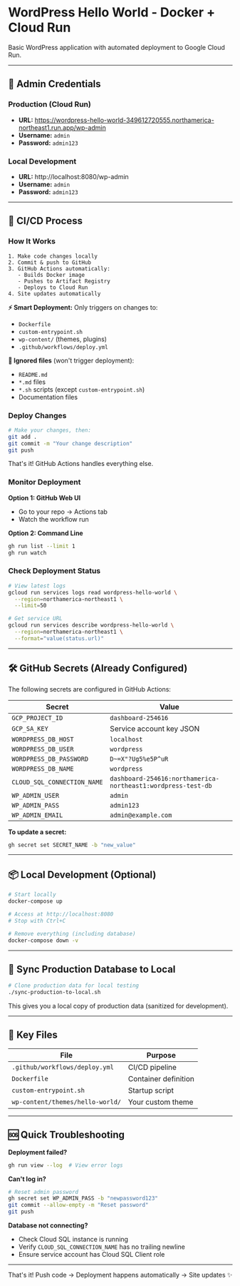 # WordPress Hello World - Docker + Cloud Run

Basic WordPress application with automated deployment to Google Cloud Run.

---

## 🔑 Admin Credentials

### Production (Cloud Run)
- **URL:** https://wordpress-hello-world-349612720555.northamerica-northeast1.run.app/wp-admin
- **Username:** `admin`
- **Password:** `admin123`

### Local Development
- **URL:** http://localhost:8080/wp-admin
- **Username:** `admin`
- **Password:** `admin123`

---

## 🚀 CI/CD Process

### How It Works

```
1. Make code changes locally
2. Commit & push to GitHub
3. GitHub Actions automatically:
   - Builds Docker image
   - Pushes to Artifact Registry
   - Deploys to Cloud Run
4. Site updates automatically
```

**⚡ Smart Deployment:** Only triggers on changes to:
- `Dockerfile`
- `custom-entrypoint.sh`
- `wp-content/` (themes, plugins)
- `.github/workflows/deploy.yml`

**📝 Ignored files** (won't trigger deployment):
- `README.md`
- `*.md` files
- `*.sh` scripts (except `custom-entrypoint.sh`)
- Documentation files

### Deploy Changes

```bash
# Make your changes, then:
git add .
git commit -m "Your change description"
git push
```

That's it! GitHub Actions handles everything else.

### Monitor Deployment

**Option 1: GitHub Web UI**
- Go to your repo → Actions tab
- Watch the workflow run

**Option 2: Command Line**
```bash
gh run list --limit 1
gh run watch
```

### Check Deployment Status

```bash
# View latest logs
gcloud run services logs read wordpress-hello-world \
  --region=northamerica-northeast1 \
  --limit=50

# Get service URL
gcloud run services describe wordpress-hello-world \
  --region=northamerica-northeast1 \
  --format="value(status.url)"
```

---

## 🛠️ GitHub Secrets (Already Configured)

The following secrets are configured in GitHub Actions:

| Secret | Value |
|--------|-------|
| `GCP_PROJECT_ID` | `dashboard-254616` |
| `GCP_SA_KEY` | Service account key JSON |
| `WORDPRESS_DB_HOST` | `localhost` |
| `WORDPRESS_DB_USER` | `wordpress` |
| `WORDPRESS_DB_PASSWORD` | `D~=X"?Ug5%e5P^uR` |
| `WORDPRESS_DB_NAME` | `wordpress` |
| `CLOUD_SQL_CONNECTION_NAME` | `dashboard-254616:northamerica-northeast1:wordpress-test-db` |
| `WP_ADMIN_USER` | `admin` |
| `WP_ADMIN_PASS` | `admin123` |
| `WP_ADMIN_EMAIL` | `admin@example.com` |

**To update a secret:**
```bash
gh secret set SECRET_NAME -b "new_value"
```

---

## 📦 Local Development (Optional)

```bash
# Start locally
docker-compose up

# Access at http://localhost:8080
# Stop with Ctrl+C

# Remove everything (including database)
docker-compose down -v
```

---

## 🔄 Sync Production Database to Local

```bash
# Clone production data for local testing
./sync-production-to-local.sh
```

This gives you a local copy of production data (sanitized for development).

---

## 📁 Key Files

| File | Purpose |
|------|---------|
| `.github/workflows/deploy.yml` | CI/CD pipeline |
| `Dockerfile` | Container definition |
| `custom-entrypoint.sh` | Startup script |
| `wp-content/themes/hello-world/` | Your custom theme |

---

## 🆘 Quick Troubleshooting

**Deployment failed?**
```bash
gh run view --log  # View error logs
```

**Can't log in?**
```bash
# Reset admin password
gh secret set WP_ADMIN_PASS -b "newpassword123"
git commit --allow-empty -m "Reset password"
git push
```

**Database not connecting?**
- Check Cloud SQL instance is running
- Verify `CLOUD_SQL_CONNECTION_NAME` has no trailing newline
- Ensure service account has Cloud SQL Client role

---

That's it! Push code → Deployment happens automatically → Site updates ✨
